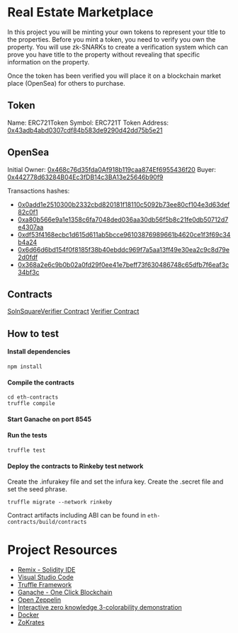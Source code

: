 # Real Estate Marketplace

In this project you will be minting your own tokens to represent your title to the properties. Before you mint a token, you need to verify you own the property. You will use zk-SNARKs to create a verification system which can prove you have title to the property without revealing that specific information on the property.

Once the token has been verified you will place it on a blockchain market place (OpenSea) for others to purchase.

## Token

Name: ERC721Token
Symbol: ERC721T
Token Address: [0x43adb4abd0307cdf84b583de9290d42dd75b5e21](https://rinkeby.etherscan.io/token/0x43adb4abd0307cdf84b583de9290d42dd75b5e21)

## OpenSea

Initial Owner: [0x468c76d35fda0Af918b119caa874Ef6955436f20](https://rinkeby.opensea.io/accounts/0x468c76d35fda0Af918b119caa874Ef6955436f20)
Buyer: [0x442778d63284B04Ec3fDB14c3BA13e25646b90f9](https://rinkeby.opensea.io/accounts/0x442778d63284B04Ec3fDB14c3BA13e25646b90f9)

Transactions hashes: 
* [0x0add1e2510300b2332cbd820181f18110c5092b73ee80cf104e3d63def82c0f1](https://rinkeby.etherscan.io/tx/0x64621effc00f79beb8274131c0c5109f976de764abcf6b55525f4643f67fac51)
* [0xa80b566e9a1e1358c6fa7048ded036aa30db56f5b8c21fe0db50712d7e4307aa](https://rinkeby.etherscan.io/tx/0xa80b566e9a1e1358c6fa7048ded036aa30db56f5b8c21fe0db50712d7e4307aa)
* [0xdf53f4168ecbc1d615d611ab5bcce96103876989661b4620ce1f3f69c34b4a24](https://rinkeby.etherscan.io/tx/0xdf53f4168ecbc1d615d611ab5bcce96103876989661b4620ce1f3f69c34b4a24)
* [0x6d66d6bd154f0f8185f38b40ebddc969f7a5aa13ff49e30ea2c9c8d79e2d0fdf](https://rinkeby.etherscan.io/tx/0x6d66d6bd154f0f8185f38b40ebddc969f7a5aa13ff49e30ea2c9c8d79e2d0fdf)
* [0x368a2e6c9b0b02a0fd29f0ee41e7beff73f630486748c65dfb7f6eaf3c34bf3c](https://rinkeby.etherscan.io/tx/0x368a2e6c9b0b02a0fd29f0ee41e7beff73f630486748c65dfb7f6eaf3c34bf3c)



## Contracts

[SolnSquareVerifier Contract](https://rinkeby.etherscan.io/address/0x43adb4abd0307cdf84b583de9290d42dd75b5e21)
[Verifier Contract](https://rinkeby.etherscan.io/address/0x4dABD6845DcD50D7B8f6ba09E235780F0AF83910)

## How to test
#### Install dependencies
```
npm install
```
#### Compile the contracts
```
cd eth-contracts
truffle compile
```
#### Start Ganache on port 8545
#### Run the tests
```
truffle test
```
#### Deploy the contracts to Rinkeby test network

Create the .infurakey file and set the infura key.
Create the .secret file and set the seed phrase.

```
truffle migrate --network rinkeby
```

Contract artifacts including ABI can be found in `eth-contracts/build/contracts`

# Project Resources

* [Remix - Solidity IDE](https://remix.ethereum.org/)
* [Visual Studio Code](https://code.visualstudio.com/)
* [Truffle Framework](https://truffleframework.com/)
* [Ganache - One Click Blockchain](https://truffleframework.com/ganache)
* [Open Zeppelin ](https://openzeppelin.org/)
* [Interactive zero knowledge 3-colorability demonstration](http://web.mit.edu/~ezyang/Public/graph/svg.html)
* [Docker](https://docs.docker.com/install/)
* [ZoKrates](https://github.com/Zokrates/ZoKrates)
